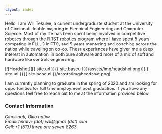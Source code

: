 ```yaml
---
layout: index
---
```


Hello! I am Will Tekulve, a current undergraduate student at the University of Cincinnati double majoring in Electrical Engineering and Computer Science.
Most of my life has been spent being involved in competitive robotics through the [FIRST robotics program](https://www.firstinspires.org/) where I have spent 5 years competing in FLL, 3 in FTC, and 5 years mentoring and coaching across the nation while traveling on co-op.
These experiences have given me a deep interest in automation, in both pure software and more of a mix of soft and hardware like controls engineering.

[![Headshot]({{ site.url }}{{ site.baseurl }}/assets/img/headshot.png)]({{ site.url }}{{ site.baseurl }}/assets/img/headshot.png)

I am currently planning to graduate in the spring of 2020 and am looking for opportunities for full time employment post graduation. If you have any questions feel free to reach out to me at the information provided below.

### Contact Information
<address>
Cincinnati, Ohio native<br />
Email: tekulve (dot) will@gmail (dot) com<br />
Cell: +1 (513) three one seven-8263
</address>